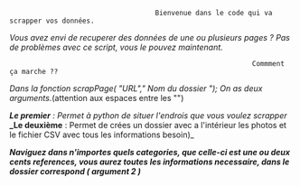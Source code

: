                                         Bienvenue dans le code qui va scrapper vos données.

_Vous avez envi de recuperer des données de une ou plusieurs pages ?  Pas de problèmes avec ce script, vous le pouvez maintenant._

                                                                Commment ça marche ??

_Dans la fonction scrapPage( "URL"," Nom du dossier "); On as deux arguments._(attention aux espaces entre les "")

_**Le premier** : 
                        Permet à python de situer l'endrois que vous voulez scrapper_
**_Le deuxième** : 
                        Permet de crées un dossier avec a l'intérieur les photos et le fichier CSV avec tous les informations besoin)_



_**Naviguez dans n'importes quels categories, que celle-ci est une ou deux cents references, vous aurez toutes les informations necessaire, dans le dossier correspond ( argument 2 )**_
